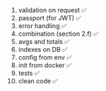 1. validation on request ✅
2. passport (for JWT)  ✅
3. error handling ✅
5. combination (section 2.f) ✅
6. avgs and totals  ✅
15. indexes on DB ✅
20. config from env ✅
30. init from docker ✅
40. tests ✅
45. clean code ✅
